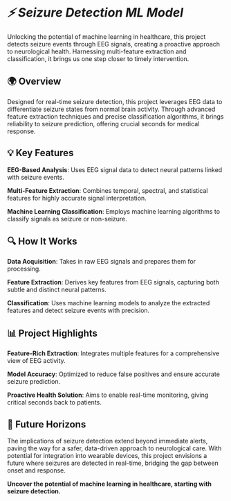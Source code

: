 # ***⚡ Seizure Detection ML Model***


Unlocking the potential of machine learning in healthcare, this project detects seizure events through EEG signals, creating a proactive approach to neurological health. Harnessing multi-feature extraction and classification, it brings us one step closer to timely intervention.



## **🌍 Overview**


Designed for real-time seizure detection, this project leverages EEG data to differentiate seizure states from normal brain activity. Through advanced feature extraction techniques and precise classification algorithms, it brings reliability to seizure prediction, offering crucial seconds for medical response.



## **💡 Key Features**


  **EEG-Based Analysis**: Uses EEG signal data to detect neural patterns linked with seizure events.
  
  **Multi-Feature Extraction**: Combines temporal, spectral, and statistical features for highly accurate signal interpretation.
  
  **Machine Learning Classification**: Employs machine learning algorithms to classify signals as seizure or non-seizure.


  
## **🔍 How It Works**


   **Data Acquisition**: Takes in raw EEG signals and prepares them for processing.

   **Feature Extraction**: Derives key features from EEG signals, capturing both subtle and distinct neural patterns.
   
   **Classification**: Uses machine learning models to analyze the extracted features and detect seizure events with precision.



## **📊 Project Highlights**


  **Feature-Rich Extraction**: Integrates multiple features for a comprehensive view of EEG activity.

  **Model Accuracy**: Optimized to reduce false positives and ensure accurate seizure prediction.

  **Proactive Health Solution**: Aims to enable real-time monitoring, giving critical seconds back to patients.



## **🌌 Future Horizons**


The implications of seizure detection extend beyond immediate alerts, paving the way for a safer, data-driven approach to neurological care. With potential for integration into wearable devices, this project envisions a future where seizures are detected in real-time, bridging the gap between onset and response.

**Uncover the potential of machine learning in healthcare, starting with seizure detection.**
